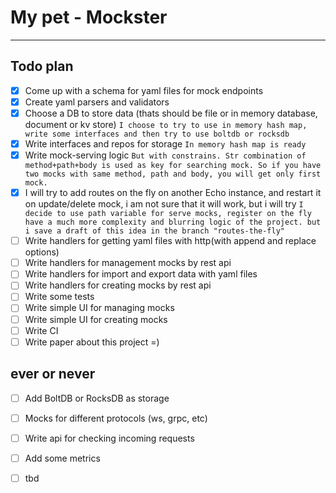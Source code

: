 # My pet - Mockster
---
## Todo plan
- [X] Come up with a schema for yaml files for mock endpoints
- [X] Create yaml parsers and validators
- [X] Choose a DB to store data (thats should be file or in memory database, document or kv store) `I choose to try to use in memory hash map, write some interfaces and then try to use boltdb or rocksdb`
- [X] Write interfaces and repos for storage `In memory hash map is ready`
- [X] Write mock-serving logic `But with constrains. Str combination of method+path+body is used as key for searching mock. So if you have two mocks with same method, path and body, you will get only first mock. `
- [X] I will try to add routes on the fly on another Echo instance, and restart it on update/delete mock, i am not sure that it will work, but i will try `I decide to use path variable for serve mocks, register on the fly have a much more complexity and blurring logic of the project. but i save a draft of this idea in the branch "routes-the-fly"`
- [ ] Write handlers for getting yaml files with http(with append and replace options)
- [ ] Write handlers for management mocks by rest api
- [ ] Write handlers for import and export data with yaml files
- [ ] Write handlers for creating mocks by rest api
- [ ] Write some tests
- [ ] Write simple UI for managing mocks
- [ ] Write simple UI for creating mocks
- [ ] Write CI
- [ ] Write paper about this project =)
## ever or never
- [ ] Add BoltDB or RocksDB as storage
- [ ] Mocks for different protocols (ws, grpc, etc)
- [ ] Write api for checking incoming requests
- [ ] Add some metrics
- [ ] tbd

